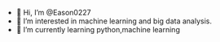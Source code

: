 - 👋 Hi, I’m @Eason0227
- 👀 I’m interested in machine learning and big data analysis.
- 🌱 I’m currently learning python,machine learning

<!---
Eason0227/Eason0227 is a ✨ special ✨ repository because its `README.md` (this file) appears on your GitHub profile.
You can click the Preview link to take a look at your changes.
--->
